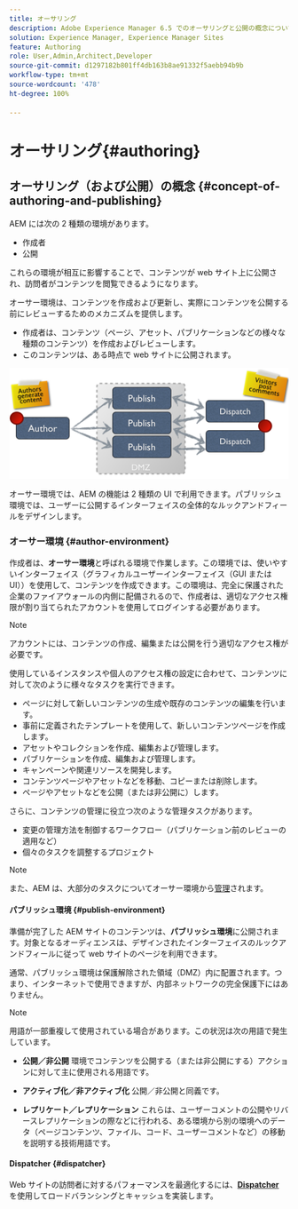 ```yaml
---
title: オーサリング
description: Adobe Experience Manager 6.5 でのオーサリングと公開の概念について説明します。
solution: Experience Manager, Experience Manager Sites
feature: Authoring
role: User,Admin,Architect,Developer
source-git-commit: d1297182b801ff4db163b8ae91332f5aebb94b9b
workflow-type: tm+mt
source-wordcount: '478'
ht-degree: 100%

---
```


# オーサリング{#authoring}

## オーサリング（および公開）の概念 {#concept-of-authoring-and-publishing}

AEM には次の 2 種類の環境があります。

* 作成者
* 公開

これらの環境が相互に影響することで、コンテンツが web サイト上に公開され、訪問者がコンテンツを閲覧できるようになります。

オーサー環境は、コンテンツを作成および更新し、実際にコンテンツを公開する前にレビューするためのメカニズムを提供します。

* 作成者は、コンテンツ（ページ、アセット、パブリケーションなどの様々な種類のコンテンツ）を作成およびレビューします。
* このコンテンツは、ある時点で web サイトに公開されます。

![環境の概要](assets/chlimage_1-132.png)

オーサー環境では、AEM の機能は 2 種類の UI で利用できます。パブリッシュ環境では、ユーザーに公開するインターフェイスの全体的なルックアンドフィールをデザインします。

### オーサー環境 {#author-environment}

作成者は、**オーサー環境**&#x200B;と呼ばれる環境で作業します。この環境では、使いやすいインターフェイス（グラフィカルユーザーインターフェイス（GUI または UI））を使用して、コンテンツを作成できます。この環境は、完全に保護された企業のファイアウォールの内側に配備されるので、作成者は、適切なアクセス権限が割り当てられたアカウントを使用してログインする必要があります。

>[!NOTE]
>
>アカウントには、コンテンツの作成、編集または公開を行う適切なアクセス権が必要です。

使用しているインスタンスや個人のアクセス権の設定に合わせて、コンテンツに対して次のように様々なタスクを実行できます。

* ページに対して新しいコンテンツの生成や既存のコンテンツの編集を行います。
* 事前に定義されたテンプレートを使用して、新しいコンテンツページを作成します。
* アセットやコレクションを作成、編集および管理します。
* パブリケーションを作成、編集および管理します。
* キャンペーンや関連リソースを開発します。
* コンテンツページやアセットなどを移動、コピーまたは削除します。
* ページやアセットなどを公開（または非公開に）します。

さらに、コンテンツの管理に役立つ次のような管理タスクがあります。

* 変更の管理方法を制御するワークフロー（パブリケーション前のレビューの適用など）
* 個々のタスクを調整するプロジェクト

>[!NOTE]
>
>また、AEM は、大部分のタスクについてオーサー環境から[管理](/help/sites-administering/home.md)されます。

#### パブリッシュ環境 {#publish-environment}

準備が完了した AEM サイトのコンテンツは、**パブリッシュ環境**&#x200B;に公開されます。対象となるオーディエンスは、デザインされたインターフェイスのルックアンドフィールに従って web サイトのページを利用できます。

通常、パブリッシュ環境は保護解除された領域（DMZ）内に配置されます。つまり、インターネットで使用できますが、内部ネットワークの完全保護下にはありません。

>[!NOTE]
>
>用語が一部重複して使用されている場合があります。この状況は次の用語で発生しています。
>
>* **公開／非公開**
>  環境でコンテンツを公開する（または非公開にする）アクションに対して主に使用される用語です。
>
>* **アクティブ化／非アクティブ化**
>  公開／非公開と同義です。
>
>* **レプリケート／レプリケーション**
>  これらは、ユーザーコメントの公開やリバースレプリケーションの際などに行われる、ある環境から別の環境へのデータ（ページコンテンツ、ファイル、コード、ユーザーコメントなど）の移動を説明する技術用語です。
>

#### Dispatcher {#dispatcher}

Web サイトの訪問者に対するパフォーマンスを最適化するには、**[Dispatcher](https://experienceleague.adobe.com/docs/experience-manager-dispatcher/using/dispatcher.html?lang=ja)** を使用してロードバランシングとキャッシュを実装します。
